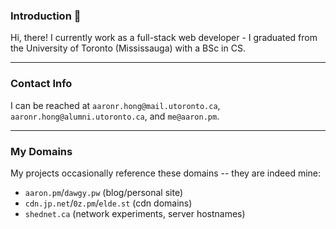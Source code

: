 ### Introduction :wave:

Hi, there! I currently work as a full-stack web developer - I graduated from the University of Toronto (Mississauga) with a BSc in CS.

---

### Contact Info

I can be reached at `aaronr.hong@mail.utoronto.ca`, `aaronr.hong@alumni.utoronto.ca`, and `me@aaron.pm`.

---

### My Domains

My projects occasionally reference these domains -- they are indeed mine:

- `aaron.pm`/`dawgy.pw` (blog/personal site)
- `cdn.jp.net`/`0z.pm`/`elde.st` (cdn domains)
- `shednet.ca` (network experiments, server hostnames)
